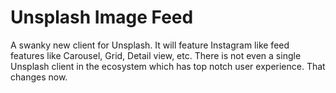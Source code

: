 # Unsplash Image Feed

A swanky new client for Unsplash. It will feature Instagram like feed features like Carousel, Grid, Detail view, etc. There is not even a single Unsplash client in the ecosystem which has top notch user experience. That changes now.

